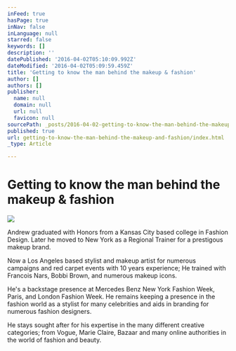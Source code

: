 ```yaml
---
inFeed: true
hasPage: true
inNav: false
inLanguage: null
starred: false
keywords: []
description: ''
datePublished: '2016-04-02T05:10:09.992Z'
dateModified: '2016-04-02T05:09:59.459Z'
title: 'Getting to know the man behind the makeup & fashion'
author: []
authors: []
publisher:
  name: null
  domain: null
  url: null
  favicon: null
sourcePath: _posts/2016-04-02-getting-to-know-the-man-behind-the-makeup-and-fashion.md
published: true
url: getting-to-know-the-man-behind-the-makeup-and-fashion/index.html
_type: Article

---
```

# Getting to know the man behind the makeup & fashion
![](https://the-grid-user-content.s3-us-west-2.amazonaws.com/e7fbd3bd-0737-4521-930a-25091f667304.jpg)

Andrew graduated with Honors from a Kansas City based college in Fashion Design. Later he moved to New York as a Regional Trainer for a prestigous makeup brand. 

Now a Los Angeles based stylist and makeup artist for numerous campaigns and red carpet events with 10 years experience; He trained with Francois Nars, Bobbi Brown, and numerous makeup icons.

He's a backstage presence at Mercedes Benz New York Fashion Week, Paris, and London Fashion Week. He remains keeping a presence in the fashion world as a stylist for many celebrities and aids in branding for numerous fashion designers.

He stays sought after for his expertise in the many different creative categories; from Vogue, Marie Claire, Bazaar and many online authorities in the world of fashion and beauty.